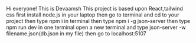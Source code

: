 Hi everyone! This is Devaamsh
This project is based upon React,tailwind css
first install node.js in your laptop
then go to terminal and cd to your project
then type npm i in terminal
then type npm i -g json-server
then type npm run dev in one terminal
open a new terminal and type json-server -w filename.json(db.json in my file)
then go to localhost:5107
